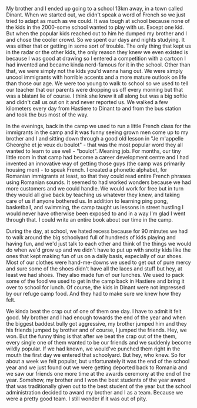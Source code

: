 My brother and I ended up going to a school 13km away, in a town called Dinant. When we started out, we didn't speak a word of French so we just tried to adapt as much as we could. It was tough at school because none of the kids in the 2000-some school wanted to play with us. Except one kid. But when the popular kids reached out to him he dumped my brother and I and chose the cooler crowd. So we spent our days and nights studying. It was either that or getting in some sort of trouble. The only thing that kept us in the radar or the other kids, the only reason they knew we even existed is because I was good at drawing so I entered a competition with a cartoon I had invented and became kinda nerd-famous for it in the school. Other than that, we were simply not the kids you'd wanna hang out. We were simply uncool immigrants with horrible accents and a more mature outlook on life than those our age. We were too young to walk to school so we used to tell our teacher that our parents were dropping us off every morning but that was a blatant lie of course. I think she knew it all along but was a big softie and didn't call us out on it and never reported us. We walked a few kilometers every day from Hastiere to Dinant to and from the bus station and took the bus most of the way.

In the evenings, back in the camp we used to run a little French class for the immigrants in the camp and it was funny seeing grown men come up to my brother and I and sitting down through a good old lesson in "Je m'appelle Gheorghe et je veux du boulot" - that was the most popular word they all wanted to learn to use well - "boulot". Meaning job. For months, our tiny little room in that camp had become a career development centre and I had invented an innovative way of getting those guys (the camp was primarily housing men) - to speak French. I created a phonetic alphabet, for Romanian immigrants at least, so that they could read entire French phrases using Romanian sounds. It seemed to had worked wonders because we had more customers and we could handle. We would work for free but in turn they would all give back by teaching us whatever they knew, and taking care of us if anyone bothered us. In addition to learning ping pong, basketball, and swimming, the camp taught us lessons in street hustling I would never have otherwise been exposed to and in a way I'm glad I went through that. I could write an entire book about our time in the camp.

During the day, at school, we hated recess because for 90 minutes we had to walk around the big schoolyard full of hundreds of kids playing and having fun, and we'd just talk to each other and think of the things we would do when we'd grow up and we didn't have to put up with snotty kids like the ones that kept making fun of us on a daily basis, especially of our shoes. Most of our clothes were hand-me-downs we used to get out of pure mercy and sure some of the shoes didn't have all the laces and stuff but hey, at least we had shoes. They also made fun of our lunches. We used to pack some of the food we used to get in the camp back in Hastiere and bring it over to school for lunch. Of course, the kids in Dinant were not impressed by our refuge camp food. And they had to make sure we knew how they felt.

We kinda beat the crap out of one of them one day. I have to admit it felt good. My brother and I had enough towards the end of the year and when the biggest baddest bully got aggressive, my brother jumped him and they his friends jumped by brother and of course, I jumped the friends. Hey, we won. But the funny thing is that after we beat the crap out of the them, every single one of them wanted to be our friends and we suddenly become wildly popular. If we had known, we would've punched them right in the mouth the first day we entered that schoolyard. But hey, who knew. So for about a week we felt popular, but unfortunately it was the end of the school year and we just found out we were getting deported back to Romania and we saw our friends one more time at the awards ceremony at the end of the year. Somehow, my brother and I won the best students of the year award that was traditionally given out to the best student of the year but the school administration decided to award my brother and I as a team. Because we were a pretty good team. I still wonder if it was out of pity.
